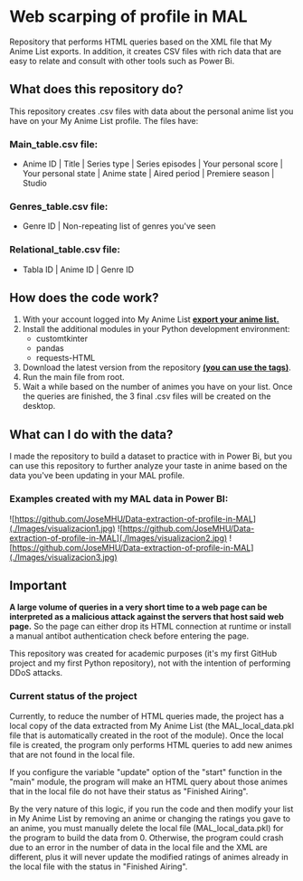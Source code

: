# Web scarping of profile in MAL
Repository that performs HTML queries based on the XML file that My Anime List exports. In addition, it creates CSV files with rich data that are easy to relate and consult with other tools such as Power Bi.


## What does this repository do?
This repository creates .csv files with data about the personal anime list you have on your My Anime List profile.
The files have:
### Main_table.csv file:
* Anime ID | Title | Series type | Series episodes | Your personal score  | Your personal state | Anime state | Aired period | Premiere season | Studio
### Genres_table.csv file:
* Genre ID | Non-repeating list of genres you've seen
### Relational_table.csv file:
* Tabla ID | Anime ID | Genre ID


## How does the code work?
1. With your account logged into My Anime List **[export your anime list.](https://myanimelist.net/panel.php?go=export)**
2. Install the additional modules in your Python development environment:
   * customtkinter
   * pandas
   * requests-HTML
3. Download the latest version from the repository **[(you can use the tags)](https://github.com/JoseMHU/Data-extraction-of-profile-in-MAL/tags)**.
4. Run the main file from root.
5. Wait a while based on the number of animes you have on your list. Once the queries are finished, the 3 final .csv files will be created on the desktop.


## What can I do with the data?
I made the repository to build a dataset to practice with in Power Bi, but you can use this repository to further analyze your taste in anime based on the data you've been updating in your MAL profile.


### Examples created with my MAL data in Power BI:
![https://github.com/JoseMHU/Data-extraction-of-profile-in-MAL](./Images/visualizacion1.jpg)
![https://github.com/JoseMHU/Data-extraction-of-profile-in-MAL](./Images/visualizacion2.jpg)
![https://github.com/JoseMHU/Data-extraction-of-profile-in-MAL](./Images/visualizacion3.jpg)

## Important
**A large volume of queries in a very short time to a web page can be interpreted as a malicious attack against the servers that host said web page.** So the page can either drop its HTML connection at runtime or install a manual antibot authentication check before entering the page.

This repository was created for academic purposes (it's my first GitHub project and my first Python repository), not with the intention of performing DDoS attacks.

### Current status of the project
Currently, to reduce the number of HTML queries made, the project has a local copy of the data extracted from My Anime List (the MAL_local_data.pkl file that is automatically created in the root of the module). Once the local file is created, the program only performs HTML queries to add new animes that are not found in the local file.

If you configure the variable "update" option of the "start" function in the "main" module, the program will make an HTML query about those animes that in the local file do not have their status as "Finished Airing".

By the very nature of this logic, if you run the code and then modify your list in My Anime List by removing an anime or changing the ratings you gave to an anime, you must manually delete the local file (MAL_local_data.pkl) for the program to build the data from 0. Otherwise, the program could crash due to an error in the number of data in the local file and the XML are different, plus it will never update the modified ratings of animes already in the local file with the status in "Finished Airing".
